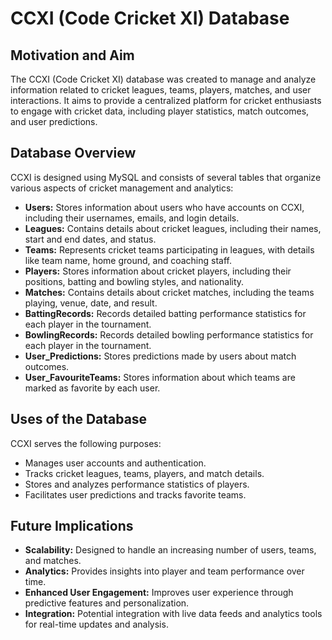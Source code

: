 # CCXI (Code Cricket XI) Database

## Motivation and Aim
The CCXI (Code Cricket XI) database was created to manage and analyze information related to cricket leagues, teams, players, matches, and user interactions. 
It aims to provide a centralized platform for cricket enthusiasts to engage with cricket data, including player statistics, match outcomes, and user predictions.

## Database Overview
CCXI is designed using MySQL and consists of several tables that organize various aspects of cricket management and analytics:

- **Users:** Stores information about users who have accounts on CCXI, including their usernames, emails, and login details.
- **Leagues:** Contains details about cricket leagues, including their names, start and end dates, and status.
- **Teams:** Represents cricket teams participating in leagues, with details like team name, home ground, and coaching staff.
- **Players:** Stores information about cricket players, including their positions, batting and bowling styles, and nationality.
- **Matches:** Contains details about cricket matches, including the teams playing, venue, date, and result.
- **BattingRecords:** Records detailed batting performance statistics for each player in the tournament.
- **BowlingRecords:** Records detailed bowling performance statistics for each player in the tournament.
- **User_Predictions:** Stores predictions made by users about match outcomes.
- **User_FavouriteTeams:** Stores information about which teams are marked as favorite by each user.

## Uses of the Database
CCXI serves the following purposes:
- Manages user accounts and authentication.
- Tracks cricket leagues, teams, players, and match details.
- Stores and analyzes performance statistics of players.
- Facilitates user predictions and tracks favorite teams.

## Future Implications
- **Scalability:** Designed to handle an increasing number of users, teams, and matches.
- **Analytics:** Provides insights into player and team performance over time.
- **Enhanced User Engagement:** Improves user experience through predictive features and personalization.
- **Integration:** Potential integration with live data feeds and analytics tools for real-time updates and analysis.
